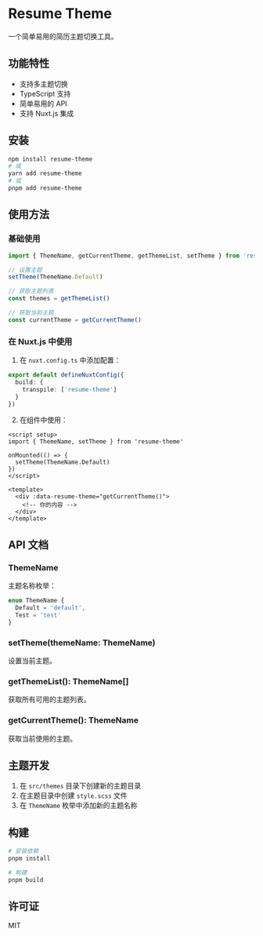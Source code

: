 # Resume Theme

一个简单易用的简历主题切换工具。

## 功能特性

- 支持多主题切换
- TypeScript 支持
- 简单易用的 API
- 支持 Nuxt.js 集成

## 安装

```bash
npm install resume-theme
# 或
yarn add resume-theme
# 或
pnpm add resume-theme
```

## 使用方法

### 基础使用

```typescript
import { ThemeName, getCurrentTheme, getThemeList, setTheme } from 'resume-theme'

// 设置主题
setTheme(ThemeName.Default)

// 获取主题列表
const themes = getThemeList()

// 获取当前主题
const currentTheme = getCurrentTheme()
```

### 在 Nuxt.js 中使用

1. 在 `nuxt.config.ts` 中添加配置：

```typescript
export default defineNuxtConfig({
  build: {
    transpile: ['resume-theme']
  }
})
```

2. 在组件中使用：

```vue
<script setup>
import { ThemeName, setTheme } from 'resume-theme'

onMounted(() => {
  setTheme(ThemeName.Default)
})
</script>

<template>
  <div :data-resume-theme="getCurrentTheme()">
    <!-- 你的内容 -->
  </div>
</template>
```

## API 文档

### ThemeName

主题名称枚举：

```typescript
enum ThemeName {
  Default = 'default',
  Test = 'test'
}
```

### setTheme(themeName: ThemeName)

设置当前主题。

### getThemeList(): ThemeName[]

获取所有可用的主题列表。

### getCurrentTheme(): ThemeName

获取当前使用的主题。

## 主题开发

1. 在 `src/themes` 目录下创建新的主题目录
2. 在主题目录中创建 `style.scss` 文件
3. 在 `ThemeName` 枚举中添加新的主题名称

## 构建

```bash
# 安装依赖
pnpm install

# 构建
pnpm build
```

## 许可证

MIT
